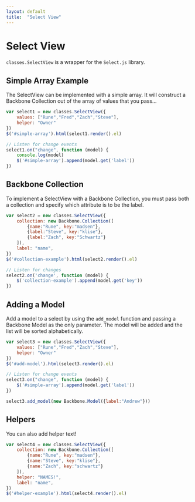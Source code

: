 ```yaml
---
layout: default
title:  "Select View"
---
```


Select View
======

`classes.SelectView` is a wrapper for the `Select.js` library.

## Simple Array Example

The SelectView can be implemented with a simple array. It will construct a Backbone Collection out of the array of values that you pass...

<div id="simple-array"></div>

~~~js
var select1 = new classes.SelectView({
    values: ["Rune","Fred","Zach","Steve"],
    helper: "Owner"
})
$('#simple-array').html(select1.render().el)

// Listen for change events
select1.on("change", function (model) {
    console.log(model)
    $('#simple-array').append(model.get('label'))
})
~~~

<script>
var select1 = new classes.SelectView({
    values: ["Rune","Fred","Zach","Steve"],
    helper: "Owner"
})
$('#simple-array').html(select1.render().el)

// Listen for change events
select1.on("change", function (model) {
    console.log(model)
    $('#simple-array').append(model.get('label'))
})
</script>

## Backbone Collection

To implement a SelectView with a Backbone Collection, you must pass both a collection and specify which attribute is to be the label.

<div id="collection-example"></div>

~~~js
var select2 = new classes.SelectView({
    collection: new Backbone.Collection([
        {name:"Rune", key:"madsen"},
        {label:"Steve", key:"klise"},
        {label:"Zach", key:"Schwartz"}
    ]),
    label: "name",
})
$('#collection-example').html(select2.render().el)

// Listen for changes
select2.on('change', function (model) {
    $('collection-example').append(model.get('key'))
})
~~~

<script>
var select2 = new classes.SelectView({
    collection: new Backbone.Collection([
        {name:"Rune", key:"madsen"},
        {name:"Steve", key:"klise"},
        {name:"Zach", key:"schwartz"}
    ]),
    label: "name",
})
$('#collection-example').html(select2.render().el)

// Listen for changes
select2.on('change', function (model) {
    $('#collection-example').append(model.get('key'))
})
</script>

## Adding a Model

Add a model to a select by using the `add_model` function and passing a Backbone Model as the only parameter. The model will be added and the list will be sorted alphabetically.

<div id="add-model"></div>

~~~javascript
var select3 = new classes.SelectView({
    values: ["Rune","Fred","Zach","Steve"],
    helper: "Owner"
})
$('#add-model').html(select3.render().el)

// Listen for change events
select3.on("change", function (model) {
    $('#simple-array').append(model.get('label'))
})

select3.add_model(new Backbone.Model({label:"Andrew"}))
~~~

<script>
var select3 = new classes.SelectView({
    values: ["Rune","Fred","Zach","Steve"],
    helper: "Owner"
})
$('#add-model').html(select3.render().el)

// Listen for change events
select3.on("change", function (model) {
    $('#simple-array').append(model.get('label'))
})

select3.add_model(new Backbone.Model({label:"Andrew"}))
</script>

## Helpers

You can also add helper text!

<div id="helper-example"></div>

~~~js
var select4 = new classes.SelectView({
    collection: new Backbone.Collection([
        {name:"Rune", key:"madsen"},
        {name:"Steve", key:"klise"},
        {name:"Zach", key:"schwartz"}
    ]),
    helper: "NAMES!",
    label: "name",
})
$('#helper-example').html(select4.render().el)
~~~

<script>
var select4 = new classes.SelectView({
    collection: new Backbone.Collection([
        {name:"Rune", key:"madsen"},
        {name:"Steve", key:"klise"},
        {name:"Zach", key:"schwartz"}
    ]),
    helper: "NAMES!",
    label: "name",
})
$('#helper-example').html(select4.render().el)
</script>